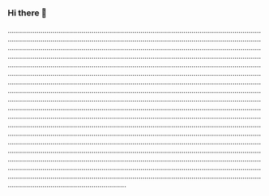### Hi there 👋

..................................................................................................................................................................................................................................................................................................................................................................................................................................................................................................................................................................................................................................................................................................................................................................................................................................................................................................................................................................................................................................................................................................................................................................................................................................................................................................................................................................................................................................................................................................................................................................................................................................................................................................................................................................................................................................................................................................................................................................................................................................................................................................................................................................................................................................................................................................................................................................................